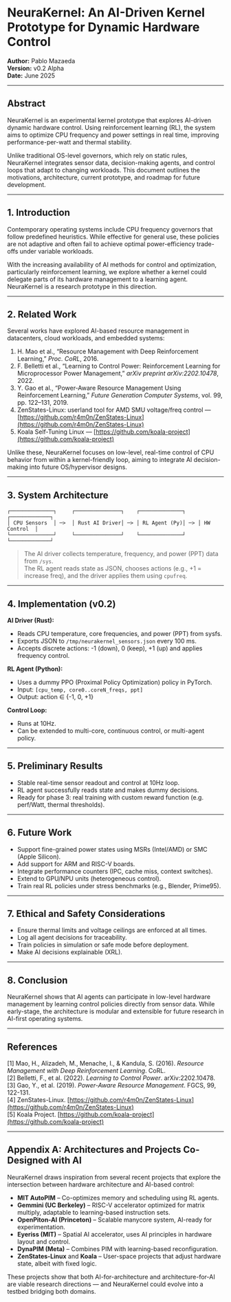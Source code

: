 # NeuraKernel: An AI-Driven Kernel Prototype for Dynamic Hardware Control

**Author:** Pablo Mazaeda  
**Version:** v0.2 Alpha  
**Date:** June 2025  

---

## Abstract

NeuraKernel is an experimental kernel prototype that explores AI-driven dynamic hardware control. Using reinforcement learning (RL), the system aims to optimize CPU frequency and power settings in real time, improving performance-per-watt and thermal stability.

Unlike traditional OS-level governors, which rely on static rules, NeuraKernel integrates sensor data, decision-making agents, and control loops that adapt to changing workloads. This document outlines the motivations, architecture, current prototype, and roadmap for future development.

---

## 1. Introduction

Contemporary operating systems include CPU frequency governors that follow predefined heuristics. While effective for general use, these policies are not adaptive and often fail to achieve optimal power-efficiency trade-offs under variable workloads.

With the increasing availability of AI methods for control and optimization, particularly reinforcement learning, we explore whether a kernel could delegate parts of its hardware management to a learning agent. NeuraKernel is a research prototype in this direction.

---

## 2. Related Work

Several works have explored AI-based resource management in datacenters, cloud workloads, and embedded systems:

1. H. Mao et al., “Resource Management with Deep Reinforcement Learning,” *Proc. CoRL*, 2016.  
2. F. Belletti et al., “Learning to Control Power: Reinforcement Learning for Microprocessor Power Management,” *arXiv preprint arXiv:2202.10478*, 2022.  
3. Y. Gao et al., “Power-Aware Resource Management Using Reinforcement Learning,” *Future Generation Computer Systems*, vol. 99, pp. 122–131, 2019.  
4. ZenStates-Linux: userland tool for AMD SMU voltage/freq control — [https://github.com/r4m0n/ZenStates-Linux](https://github.com/r4m0n/ZenStates-Linux)  
5. Koala Self-Tuning Linux — [https://github.com/koala-project](https://github.com/koala-project)  

Unlike these, NeuraKernel focuses on low-level, real-time control of CPU behavior from within a kernel-friendly loop, aiming to integrate AI decision-making into future OS/hypervisor designs.

---

## 3. System Architecture

```text
┌──────────────┐     ┌───────────────┐    ┌──────────────┐    ┌─────────────┐
│ CPU Sensors  │ ─>  │ Rust AI Driver│ ─> │ RL Agent (Py)│ ─> │ HW Control  │
└──────────────┘     └───────────────┘    └──────────────┘    └─────────────┘
```

> The AI driver collects temperature, frequency, and power (PPT) data from `/sys`.  
> The RL agent reads state as JSON, chooses actions (e.g., +1 = increase freq), and the driver applies them using `cpufreq`.

---

## 4. Implementation (v0.2)

**AI Driver (Rust):**

- Reads CPU temperature, core frequencies, and power (PPT) from sysfs.
- Exports JSON to `/tmp/neurakernel_sensors.json` every 100 ms.
- Accepts discrete actions: -1 (down), 0 (keep), +1 (up) and applies frequency control.

**RL Agent (Python):**

- Uses a dummy PPO (Proximal Policy Optimization) policy in PyTorch.
- Input: `[cpu_temp, core0..coreN_freqs, ppt]`
- Output: action ∈ {-1, 0, +1}

**Control Loop:**

- Runs at 10Hz.
- Can be extended to multi-core, continuous control, or multi-agent policy.

---

## 5. Preliminary Results

- Stable real-time sensor readout and control at 10Hz loop.
- RL agent successfully reads state and makes dummy decisions.
- Ready for phase 3: real training with custom reward function (e.g. perf/Watt, thermal thresholds).

---

## 6. Future Work

- Support fine-grained power states using MSRs (Intel/AMD) or SMC (Apple Silicon).
- Add support for ARM and RISC-V boards.
- Integrate performance counters (IPC, cache miss, context switches).
- Extend to GPU/NPU units (heterogeneous control).
- Train real RL policies under stress benchmarks (e.g., Blender, Prime95).



---

## 7. Ethical and Safety Considerations

- Ensure thermal limits and voltage ceilings are enforced at all times.
- Log all agent decisions for traceability.
- Train policies in simulation or safe mode before deployment.
- Make AI decisions explainable (XRL).

---

## 8. Conclusion

NeuraKernel shows that AI agents can participate in low-level hardware management by learning control policies directly from sensor data. While early-stage, the architecture is modular and extensible for future research in AI-first operating systems.

---

## References

[1] Mao, H., Alizadeh, M., Menache, I., & Kandula, S. (2016). *Resource Management with Deep Reinforcement Learning*. CoRL.  
[2] Belletti, F., et al. (2022). *Learning to Control Power*. arXiv:2202.10478.  
[3] Gao, Y., et al. (2019). *Power-Aware Resource Management*. FGCS, 99, 122-131.  
[4] ZenStates-Linux. [https://github.com/r4m0n/ZenStates-Linux](https://github.com/r4m0n/ZenStates-Linux)  
[5] Koala Project. [https://github.com/koala-project](https://github.com/koala-project)

---

## Appendix A: Architectures and Projects Co-Designed with AI

NeuraKernel draws inspiration from several recent projects that explore the intersection between hardware architecture and AI-based control:

- **MIT AutoPIM** – Co-optimizes memory and scheduling using RL agents.  
- **Gemmini (UC Berkeley)** – RISC-V accelerator optimized for matrix multiply, adaptable to learning-based instruction sets.  
- **OpenPiton-AI (Princeton)** – Scalable manycore system, AI-ready for experimentation.  
- **Eyeriss (MIT)** – Spatial AI accelerator, uses AI principles in hardware layout and control.  
- **DynaPIM (Meta)** – Combines PIM with learning-based reconfiguration.  
- **ZenStates-Linux** and **Koala** – User-space projects that adjust hardware state, albeit with fixed logic.

These projects show that both AI-for-architecture and architecture-for-AI are viable research directions — and NeuraKernel could evolve into a testbed bridging both domains.

